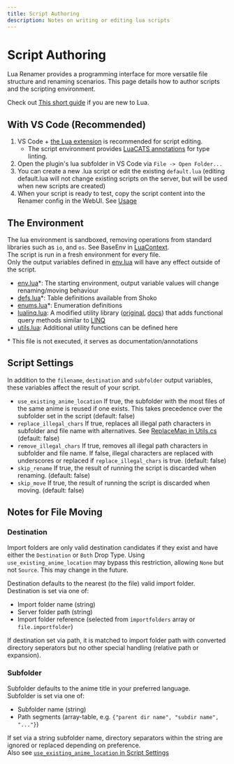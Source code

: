 ```yaml
---
title: Script Authoring
description: Notes on writing or editing lua scripts
---
```


# Script Authoring

Lua Renamer provides a programming interface for more versatile file structure and renaming scenarios. This page details how to author scripts and the scripting environment.

Check out [This short guide](https://learnxinyminutes.com/docs/lua/) if you are new to Lua.

## With VS Code (Recommended)

1. VS Code + [the Lua extension](https://marketplace.visualstudio.com/items?itemName=sumneko.lua) is recommended for script editing.
   - The script environment provides [LuaCATS annotations](https://luals.github.io/wiki/annotations/) for type linting.
2. Open the plugin's lua subfolder in VS Code via `File -> Open Folder...`
3. You can create a new .lua script or edit the existing `default.lua` (editing default.lua will not change existing scripts on the server, but will be used when new scripts are created)
4. When your script is ready to test, copy the script content into the Renamer config in the WebUI. See [Usage](./getting-started#usage)

## The Environment

The lua environment is sandboxed, removing operations from standard libraries such as `io`, and `os`. See BaseEnv in [LuaContext](https://github.com/Mik1ll/LuaRenamer/blob/master/LuaRenamer/LuaContext.cs).  
The script is run in a fresh environment for every file.  
Only the output variables defined in [env.lua](https://github.com/Mik1ll/LuaRenamer/blob/master/LuaRenamer/lua/env.lua) will have any effect outside of the script.

- [env.lua](https://github.com/Mik1ll/LuaRenamer/blob/master/LuaRenamer/lua/env.lua)\*: The starting environment, output variable values will change renaming/moving behaviour
- [defs.lua](https://github.com/Mik1ll/LuaRenamer/blob/master/LuaRenamer/lua/defs.lua)\*: Table definitions available from Shoko
- [enums.lua](https://github.com/Mik1ll/LuaRenamer/blob/master/LuaRenamer/lua/enums.lua)\*: Enumeration definitions
- [lualinq.lua](https://github.com/Mik1ll/LuaRenamer/blob/master/LuaRenamer/lua/lualinq.lua): A modified utility library ([original](https://github.com/xanathar/lualinq), [docs](https://github.com/Mik1ll/LuaRenamer/blob/master/LuaRenamer/lua/LuaLinq.pdf)) that adds functional query methods similar to [LINQ](https://learn.microsoft.com/en-us/dotnet/csharp/linq/)
- [utils.lua](https://github.com/Mik1ll/LuaRenamer/blob/master/LuaRenamer/lua/utils.lua): Additional utility functions can be defined here

\* This file is not executed, it serves as documentation/annotations

## Script Settings

In addition to the `filename`, `destination` and `subfolder` output variables, these variables affect the result of your script.

- `use_existing_anime_location` If true, the subfolder with the most files of the same anime is reused if one exists. This takes precedence over the subfolder set in the script (default: false)
- `replace_illegal_chars` If true, replaces all illegal path characters in subfolder and file name with alternatives. See [ReplaceMap in Utils.cs](https://github.com/Mik1ll/LuaRenamer/blob/master/LuaRenamer/Utils.cs) (default: false)
- `remove_illegal_chars` If true, removes all illegal path characters in subfolder and file name. If false, illegal characters are replaced with underscores or replaced if `replace_illegal_chars` is true. (default: false)
- `skip_rename` If true, the result of running the script is discarded when renaming. (default: false)
- `skip_move` If true, the result of running the script is discarded when moving. (default: false)

## Notes for File Moving

### Destination

<wbr/>Import folders are only valid destination candidates if they exist and have either the `Destination` or `Both` Drop Type. Using `use_existing_anime_location` may bypass this restriction, allowing `None` but not `Source`. This may change in the future.

Destination defaults to the nearest (to the file) valid import folder.  
Destination is set via one of:

- <wbr/>Import folder name (string)
- Server folder path (string)
- <wbr/>Import folder reference (selected from `importfolders` array or `file.importfolder`)

If destination set via path, it is matched to import folder path with converted directory seperators but no other special handling (relative path or expansion).

### Subfolder

Subfolder defaults to the anime title in your preferred language.  
Subfolder is set via one of:

- Subfolder name (string)
- Path segments (array-table, e.g. `{"parent dir name", "subdir name", "..."}`)

If set via a string subfolder name, directory separators within the string are ignored or replaced depending on preference.  
Also see [`use_existing_anime_location` in Script Settings](#script-settings)
